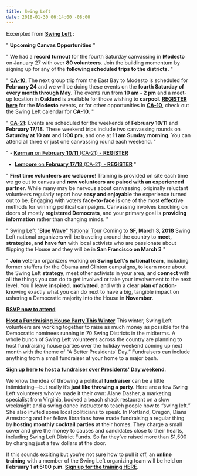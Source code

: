 ```yaml
---
title: Swing Left
date: 2018-01-30 06:14:00 -08:00
---
```


Excerpted from [**Swing Left**](https://swingleft.org/) :
 
"  **Upcoming Canvas Opportunities**  "

"  We had a **record turnout** for the fourth Saturday canvassing in **Modesto** on January 27 with over **80 volunteers**. Join the building momentum by signing up for any of the **following scheduled trips to the districts.**  " 

"  [**CA-10**:](https://swingleft.org/district/CA-10) The next group trip from the East Bay to Modesto is scheduled for **February 24** and we will be doing these events on the **fourth Saturday of every month through May**. The events run from **10 am - 2 pm** and a meet-up location in **Oakland** is available for those wishing to **carpool**. [**REGISTER here**](https://docs.google.com/forms/d/e/1FAIpQLSfipkKDw9ASXHeNaQz470rs94pTOoxIUDDdSg5kiACy20nJnA/viewform) for the **Modesto** events, or for other opportunities in [**CA-10**](https://swingleft.org/static/resources/primers/district-primer-CA-10.pdf), check out the Swing Left calendar for [**CA-10**](https://swingleft.org/static/resources/primers/district-primer-CA-10.pdf).  "
 
"  [**CA-21**](https://ballotpedia.org/California%27s_21st_Congressional_District_election,_2018): Events are scheduled for the weekends of **February 10/11** and **February 17/18**. These weekend trips include two canvassing rounds on **Saturday at 10 am** and **1:00 pm**, and one at **11 am Sunday morning**. You can attend all three or just one canvassing round each weekend.  "

"  - [**Kerman** on **February 10/11** (CA-21) - **REGISTER**](https://actionnetwork.org/events/swing-left-canvass-3)

- [**Lemoore** on **February 17/18** (CA-21) - **REGISTER**](https://actionnetwork.org/events/swingleft-canvass)  "

"  **First time volunteers are welcome**! Training is provided on site each time we go out to canvas and **new volunteers are paired with an experienced partner**. While many may be nervous about canvassing, originally reluctant volunteers regularly report how **easy and enjoyable** the experience turned out to be. Engaging with voters **face-to-face** is one of the most **effective** methods for winning political campaigns. Canvassing involves knocking on doors of mostly **registered Democrats**, and your primary goal is **providing information** rather than changing minds.  "

"  [Swing Left "**Blue Wave**" National Tour](https://www.evensi.com/swing-left-blue-wave-tour-rino-district-denver/243443207) Coming to **SF, March 3, 2018** 
Swing Left national organizers will be traveling around the country to **meet, strategize, and have fun** with local activists who are passionate about flipping the House and they will be in **San Francisco on March 3**  "

"  **Join** veteran organizers working on **Swing Left's national team**, including former staffers for the Obama and Clinton campaigns, to learn more about the Swing Left **strategy**, meet other activists in your area, and **connect** with all the things you can do to get involved or take your involvement to the next level. You'll leave **inspired**, **motivated**, and with a clear **plan of action**-knowing exactly what you can do next to have a big, tangible impact on ushering a Democratic majority into the House in **November**.

[**RSVP now to attend**](https://actionnetwork.org/events/the-swing-left-blue-wave-national-tour-2018-comes-to-san-francisco-march-3-2018?refcode=em_20180122_tour&link_id=1&can_id=1dc5066a5d1a5d0c0cd27729589142b4&source=email-announcing-the-swing-left-blue-wave-tour-coming-soon-to-a-city-near-you&email_referrer=email_289563&email_subject=announcing-the-swing-left-blue-wave-tour-coming-soon-to-a-city-near-you)

[**Host a Fundraising House Party This Winter**](https://actionnetwork.org/event_campaigns/better-presidents-wknd-of-action?source=direct_link&&link_id=1&can_id=1dc5066a5d1a5d0c0cd27729589142b4&email_referrer=email_288189&email_subject=lets-make-it-a-better-presidents-day)
This winter, Swing Left volunteers are working together to raise as much money as possible for the Democratic nominees running in 70 Swing Districts in the midterms. A whole bunch of Swing Left volunteers across the country are planning to host fundraising house parties over the holiday weekend coming up next month with the theme of “A Better Presidents' Day.” Fundraisers can include anything from a small fundraiser at your home to a major bash.
 
[**Sign up here to host a fundraiser over Presidents' Day weekend**](https://actionnetwork.org/event_campaigns/better-presidents-wknd-of-action?source=direct_link&&link_id=1&can_id=1dc5066a5d1a5d0c0cd27729589142b4&email_referrer=email_288189&email_subject=lets-make-it-a-better-presidents-day).
 
We know the idea of throwing a political **fundraiser** can be a little intimidating—but really it’s **just like throwing a party**. Here are a few Swing Left volunteers who’ve made it their own: Alane Dasher, a marketing specialist from Virginia, booked a beach shack restaurant on a slow weeknight and a swing dance instructor to teach people how to “swing left.” She also invited some local politicians to speak. In Portland, Oregon, Diana Armstrong and her fellow librarians have made fundraising a regular thing by **hosting monthly cocktail parties** at their homes. They charge a small cover and give the money to causes and candidates close to their hearts, including Swing Left District Funds. So far they’ve raised more than $1,500 by charging just a few dollars at the door.
 
If this sounds exciting but you’re not sure how to pull it off, an **online training** with a member of the Swing Left organizing team will be held on **February 1 at 5:00 p.m**. [**Sign up for the training HERE**](https://swingleft.org/p/online-trainings).

